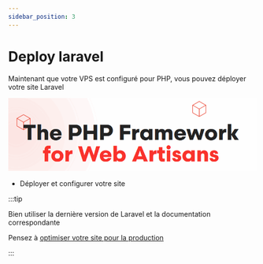 ```yaml
---
sidebar_position: 3
---
```


# Deploy laravel

Maintenant que votre VPS est configuré pour PHP, vous pouvez déployer votre site Laravel

![Laravel](/img/laravel.gif)

- Déployer et configurer votre site

:::tip

Bien utiliser la dernière version de Laravel et la documentation correspondante

Pensez à [optimiser votre site pour la production](https://laravel.com/docs/9.x/deployment)

:::

